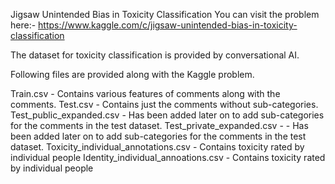 Jigsaw Unintended Bias in Toxicity Classification
You can visit the problem here:-
https://www.kaggle.com/c/jigsaw-unintended-bias-in-toxicity-classification

The dataset for toxicity classification is provided by conversational AI.

Following files are provided along with the Kaggle problem.

Train.csv - Contains various features of comments along with the comments.
Test.csv - Contains just the comments without sub-categories.
Test_public_expanded.csv - Has been added later on to add sub-categories for the comments in the test dataset.
Test_private_expanded.csv - - Has been added later on to add sub-categories for the comments in the test dataset.
Toxicity_individual_annotations.csv - Contains toxicity rated by individual people
Identity_individual_annoations.csv - Contains toxicity rated by individual people
